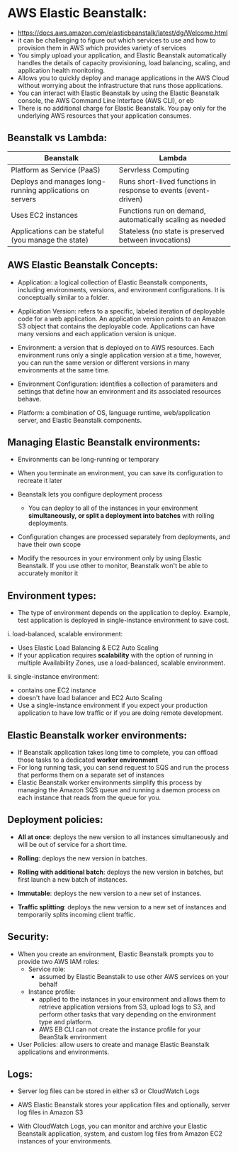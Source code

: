 # AWS Elastic Beanstalk:
- https://docs.aws.amazon.com/elasticbeanstalk/latest/dg/Welcome.html
- it can be challenging to figure out which services to use and how to provision them in AWS which provides variety of services
- You simply upload your application, and Elastic Beanstalk automatically handles the details of capacity provisioning, load balancing, scaling, and application health monitoring.
- Allows you to quickly deploy and manage applications in the AWS Cloud without worrying about the infrastructure that runs those applications.
- You can interact with Elastic Beanstalk by using the Elastic Beanstalk console, the AWS Command Line Interface (AWS CLI), or eb
- There is no additional charge for Elastic Beanstalk. You pay only for the underlying AWS resources that your application consumes.


## Beanstalk vs Lambda:

| Beanstalk | Lambda |
| --------- | ------ |
| Platform as Service (PaaS) | Servrless Computing |
| Deploys and manages long-running applications on servers | Runs short-lived functions in response to events (event-driven) |
| Uses EC2 instances | Functions run on demand, automatically scaling as needed |
| Applications can be stateful (you manage the state) | Stateless (no state is preserved between invocations) |

## AWS Elastic Beanstalk Concepts:
- Application: a logical collection of Elastic Beanstalk components, including environments, versions, and environment configurations. It is conceptually similar to a folder.

- Application Version: refers to a specific, labeled iteration of deployable code for a web application. An application version points to an Amazon S3 object that contains the deployable code. Applications can have many versions and each application version is unique.

- Environment: a version that is deployed on to AWS resources. Each environment runs only a single application version at a time, however, you can run the same version or different versions in many environments at the same time.

- Environment Configuration:  identifies a collection of parameters and settings that define how an environment and its associated resources behave.

- Platform: a combination of OS, language runtime, web/application server, and Elastic Beanstalk components.

## Managing Elastic Beanstalk environments:
- Environments can be long-running or temporary
- When you terminate an environment, you can save its configuration to recreate it later
- Beanstalk lets you configure deployment process
    -  You can deploy to all of the instances in your environment **simultaneously, or split a deployment into batches** with rolling deployments.

- Configuration changes are processed separately from deployments, and have their own scope
- Modify the resources in your environment only by using Elastic Beanstalk. If you use other to monitor, Beanstalk won't be able to accurately monitor it


## Environment types:
- The type of environment depends on the application to deploy. Example, test application is deployed in single-instance environment to save cost.

i. load-balanced, scalable environment:
- Uses Elastic Load Balancing & EC2 Auto Scaling
- If your application requires **scalability** with the option of running in multiple Availability Zones, use a load-balanced, scalable environment.


ii. single-instance environment:
- contains one EC2 instance
- doesn't have load balancer and EC2 Auto Scaling
- Use a single-instance environment if you expect your production application to have low traffic or if you are doing remote development.

## Elastic Beanstalk worker environments:
- If Beanstalk application takes long time to complete, you can offload those tasks to a dedicated **worker environment**
- For long running task, you can send request to SQS and run the process that performs them on a separate set of instances
- Elastic Beanstalk worker environments simplify this process by managing the Amazon SQS queue and running a daemon process on each instance that reads from the queue for you.


## Deployment policies:

- **All at once**: deploys the new version to all instances simultaneously and will be out of service for a short time.

- **Rolling**: deploys the new version in batches.

- **Rolling with additional batch**: deploys the new version in batches, but first launch a new batch of instances.

- **Immutable**: deploys the new version to a new set of instances.

- **Traffic splitting**: deploys the new version to a new set of instances and temporarily splits incoming client traffic.

## Security:
- When you create an environment, Elastic Beanstalk prompts you to provide two AWS IAM roles:
    - Service role:
        - assumed by Elastic Beanstalk to use other AWS services on your behalf
    - Instance profile:
        - applied to the instances in your environment and allows them to retrieve application versions from S3, upload logs to S3, and perform other tasks that vary depending on the environment type and platform.
        - AWS EB CLI can not create the instance profile for your BeanStalk environment
- User Policies: allow users to create and manage Elastic Beanstalk applications and environments.

## Logs:

- Server log files can be stored in either s3 or CloudWatch Logs

- AWS Elastic Beanstalk stores your application files and optionally, server log files in Amazon S3
- With CloudWatch Logs, you can monitor and archive your Elastic Beanstalk application, system, and custom log files from Amazon EC2 instances of your environments. 
